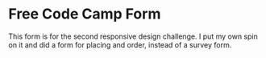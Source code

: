 # Free Code Camp Form

This form is for the second responsive design challenge.
I put my own spin on it and did a form for placing and order, instead of a
survey form.
